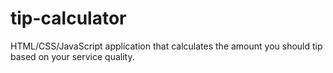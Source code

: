 # tip-calculator
HTML/CSS/JavaScript application that calculates the amount you should tip based on your service quality.
